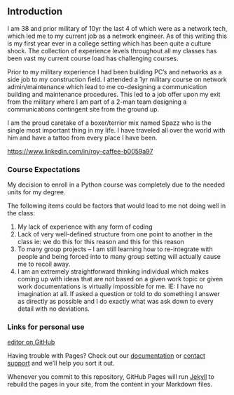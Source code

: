 ## Introduction

I am 38 and prior military of 10yr the last 4 of which were as a network tech, which led me to my current job as a network engineer. As of this writing this is my first year ever in a college setting which has been quite a culture shock. The collection of experience levels throughout all my classes has been vast my current course load has challenging courses.

Prior to my military experience I had been building PC’s and networks as a side job to my construction field. I attended a 1yr military course on network admin/maintenance which lead to me co-designing a communication building and maintenance procedures. This led to a job offer upon my exit from the military where I am part of a 2-man team designing a communications contingent site from the ground up.

I am the proud caretake of a boxer/terrior mix named Spazz who is the single most important thing in my life. I have traveled all over the world with him and have a tattoo from every place I have been.

https://www.linkedin.com/in/roy-caffee-b0059a97

### Course Expectations

My decision to enroll in a Python course was completely due to the needed units for my degree.

The following items could be factors that would lead to me not doing well in the class:
  1.	My lack of experience with any form of coding
  2.	Lack of very well-defined structure from one point to another in the class ie: we do this for this reason and this for this reason
  3.	To many group projects – I am still learning how to re-integrate with people and being forced into to many group setting will actually cause me to recoil away.
  4.	I am an extremely straightforward thinking individual which makes coming up with ideas that are not based on a given work topic or given work documentations is virtually impossible for me. IE: I have no imagination at all. If asked a question or told to do something I answer as directly as possible and I do exactly what was ask down to every detail with no deviations.



### Links for personal use

 [editor on GitHub](https://github.com/roycaffee/RoyCaffee.github.io/edit/master/index.md)
 
Having trouble with Pages? Check out our [documentation](https://help.github.com/categories/github-pages-basics/) or [contact support](https://github.com/contact) and we’ll help you sort it out.

Whenever you commit to this repository, GitHub Pages will run [Jekyll](https://jekyllrb.com/) to rebuild the pages in your site, from the content in your Markdown files.
